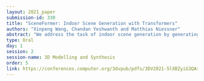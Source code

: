 ```yaml
---
layout: 2021_paper
submission-id: 330
title: "SceneFormer: Indoor Scene Generation with Transformers"
authors: "Xinpeng Wang, Chandan Yeshwanth and Matthias Niessner"
abstract: "We address the task of indoor scene generation by generating a sequence of objects, along with their locations and orientations conditioned on a room layout. Large-scale indoor scene datasets allow us to extract patterns from user-designed indoor scenes, and generate new scenes based on these patterns. Existing methods rely on the 2D or 3D appearance of these scenes in addition to object positions, and make assumptions about the possible relations between objects. In contrast, we do not use any appearance information, and implicitly learn object relations using the self-attention mechanism of transformers. We show that our model design leads to faster scene generation with similar or improved levels of realism compared to previous methods. Our method is also flexible, as it can be conditioned not only on the room layout but also on text descriptions of the room, using only the cross-attention mechanism of transformers. Our user study shows that our generated scenes are preferred to the state-of-the-art FastSynth scenes 53.9% and 56.7% of the time for bedroom and living room scenes, respectively. At the same time, we generate a scene in 1.48 seconds on average, 20% faster than FastSynth."
type: Oral
day: 1
session: 2
session-name: 3D Modelling and Synthesis
order: 5
link: https://conferences.computer.org/3dvpub/pdfs/3DV2021-5lXBZyiG3QAsRBKXHIjqU8/268800a106/268800a106.pdf
---
```

